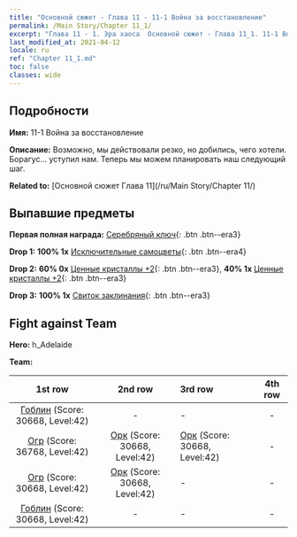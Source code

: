 ```yaml
---
title: "Основной сюжет - Глава 11 - 11-1 Война за восстановление"
permalink: /Main Story/Chapter 11_1/
excerpt: "Глава 11 - 1. Эра хаоса  Основной сюжет - Глава 11_1. 11-1 Война за восстановление"
last_modified_at: 2021-04-12
locale: ru
ref: "Chapter 11_1.md"
toc: false
classes: wide
---
```


## Подробности

 **Имя:** 11-1 Война за восстановление

 **Описание:** Возможно, мы действовали резко, но добились, чего хотели. Борагус... уступил нам. Теперь мы можем планировать наш следующий шаг.

 **Related to:** [Основной сюжет Глава 11](/ru/Main Story/Chapter 11/)

## Выпавшие предметы

 **Первая полная награда:** [Серебряный ключ](/ru/Items/con_693/){: .btn .btn--era3}

 **Drop 1:** **100% 1x** [Исключительные самоцветы](/ru/Items/mat_37/){: .btn .btn--era4}

 **Drop 2:** **60% 0x** [Ценные кристаллы +2](/ru/Items/mat_31/){: .btn .btn--era3}, **40% 1x** [Ценные кристаллы +2](/ru/Items/mat_31/){: .btn .btn--era3}

 **Drop 3:** **100% 1x** [Свиток заклинания](/ru/Items/con_694/){: .btn .btn--era3}


## Fight against Team
 **Hero:** h_Adelaide

 **Team:**


  | 1st row | 2nd row | 3rd row | 4th row |
  |:----:|:----:|:----|:----:|
  | [Гоблин](/ru/units/Goblin/) (Score: 30668, Level:42)  | - | - | - |
  | [Огр](/ru/units/Ogre/) (Score: 36768, Level:42)  | [Орк](/ru/units/Orc/) (Score: 30668, Level:42)  | [Орк](/ru/units/Orc/) (Score: 30668, Level:42)  | - |
  | [Огр](/ru/units/Ogre/) (Score: 30668, Level:42)  | [Орк](/ru/units/Orc/) (Score: 30668, Level:42)  | - | - |
  | [Гоблин](/ru/units/Goblin/) (Score: 30668, Level:42)  | - | - | - |


